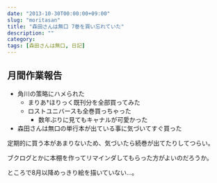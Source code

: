 ```yaml
---
date: "2013-10-30T00:00:00+09:00"
slug: "moritasan"
title: "森田さんは無口 7巻を買い忘れていた"
description: ""
category: 
tags: [森田さんは無口, 日記]
---
```


## 月間作業報告

- 角川の策略にハメられた
  - まりあ†ほりっく既刊分を全部買ってみた
  - ロストユニバースも全巻買っちゃった
    - 数年ぶりに見てもキャナルが可愛かった
- 森田さんは無口の単行本が出ている事に気づいてすぐ買った

定期的に買う本があまりないため、気づいたら続巻が出てたりしてつらい。

ブクログとかに本棚を作ってリマインダしてもらった方がよいのだろうか。

ところで8月以降めっきり絵を描いていない…。
